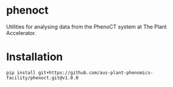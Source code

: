 # phenoct
Utilities for analysing data from the PhenoCT system at The Plant Accelerator.

# Installation
`pip install git+https://github.com/aus-plant-phenomics-facility/phenoct.git@v1.0.0`
